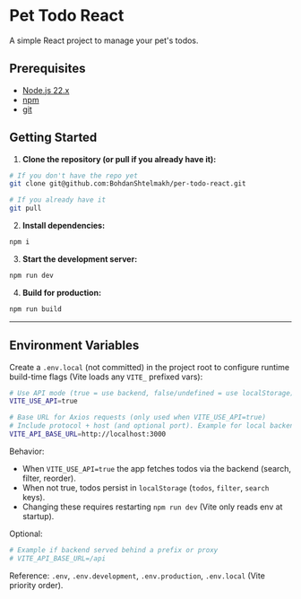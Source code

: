 # Pet Todo React

A simple React project to manage your pet's todos.

## Prerequisites

- [Node.js 22.x](https://nodejs.org/)
- [npm](https://www.npmjs.com/)
- [git](https://git-scm.com/)

## Getting Started

1. **Clone the repository (or pull if you already have it):**

```bash
# If you don't have the repo yet
git clone git@github.com:BohdanShtelmakh/per-todo-react.git

# If you already have it
git pull
```

2. **Install dependencies:**

```bash
npm i
```

3. **Start the development server:**

```bash
npm run dev
```

4. **Build for production:**

```bash
npm run build
```

---

## Environment Variables

Create a `.env.local` (not committed) in the project root to configure runtime build-time flags (Vite loads any `VITE_` prefixed vars):

```bash
# Use API mode (true = use backend, false/undefined = use localStorage)
VITE_USE_API=true

# Base URL for Axios requests (only used when VITE_USE_API=true)
# Include protocol + host (and optional port). Example for local backend:
VITE_API_BASE_URL=http://localhost:3000
```

Behavior:

- When `VITE_USE_API=true` the app fetches todos via the backend (search, filter, reorder).
- When not true, todos persist in `localStorage` (`todos`, `filter`, `search` keys).
- Changing these requires restarting `npm run dev` (Vite only reads env at startup).

Optional:

```bash
# Example if backend served behind a prefix or proxy
# VITE_API_BASE_URL=/api
```

Reference: `.env`, `.env.development`, `.env.production`, `.env.local` (Vite priority order).
